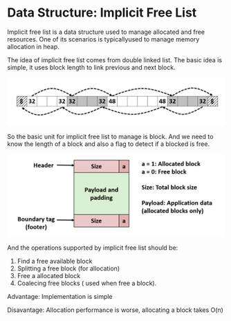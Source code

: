 
# Data Structure: Implicit Free List 

Implicit free list is a data structure used to manage allocated and free resources. One of its scenarios is typicallyused to manage memory allocation in heap. 

The idea of implicit free list comes from double linked list. The basic idea is simple, it uses block length to link previous and next block.  

![](image/implicit_free_list.png)

So the basic unit for implicit free list to manage is block. And we need to know the length of a block and also a flag to detect if a blocked is free. 

![](image/free_block.png)

And the operations supported by implicit free list should be:

1. Find a free available block 
2. Splitting a free block (for allocation)
3. Free a allocated block 
4. Coalecing free blocks ( used when free a block).

Advantage: Implementation is simple

Disavantage: Allocation performance is worse, allocating a block takes O(n)
